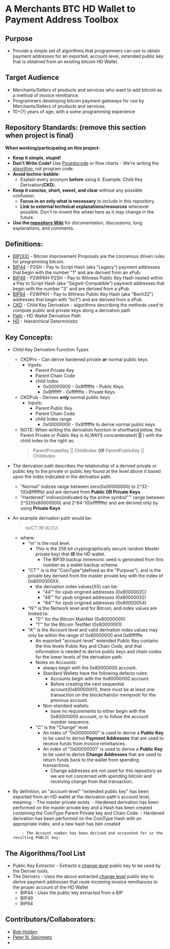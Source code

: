 # A Merchants BTC HD Wallet to Payment Address Toolbox
## Purpose
* Provide a simple set of algorithms that programmers can use to obtain payment addresses for an exported, account-level, extended public key that is obtained from an existing bitcoin HD Wallet. 
## Target Audience
* Merchants/Sellers of products and services who want to add bitcoin as a method of invoice remittance.
* Programmers developing bitcoin payment gateways for use by Merchants/Sellers of products and services.
* 10+(?) years of age, with a some programming experience
## Repository Standards: (remove this section when project is final)
**When working/participating on this project:**
* **Keep it simple, stupid!** 
* **Don't Write Code!** Use [Psuedocode](https://en.wikipedia.org/wiki/Pseudocode) or flow charts - We're writing the [algorithm](https://www.merriam-webster.com/dictionary/algorithm), not program code.
* **Avoid techno-babble**: 
  - Explain every acronym **before** using it. Example: Child Key Derivation(**CKD**).
* **Keep it concise, short, sweet, and clear** without any possible confusion.
  - **Focus in on only what is necessary** to include in this repository.
  - **Link to external technical explanations/resources** whenever possible. Don't re-invent the wheel here as it may change in the future.
* **Use the [repository Wiki](https://github.com/EAWF/Bitcoin-Merchants-Toolbox/wiki)** for documentation, discussions, long explanations, and comments.
## Definitions:
- [BIP\[XX\]](https://github.com/bitcoin/bips) - Bitcoin Improvement Proposals are the concensus driven rules for programming bitcoin.
- [BIP44](https://github.com/bitcoin/bips/blob/master/bip-0044.mediawiki) - P2SH - Pay to Script Hash (aka "Legacy") payment addresses that begin with the number "1" and are derived from an xPub. 
- [BIP49](https://github.com/bitcoin/bips/blob/master/bip-0049.mediawiki) - P2WPKH-P2SH - Pay to Witness Public Key Hash nested within a Pay to Script Hash (aka "Segwit-Compatible") payment addresses that begin with the number "3" and are derived from a yPub.
- [BIP84](https://github.com/bitcoin/bips/blob/master/bip-0084.mediawiki) - P2WPKH - Pay to Witness Public Key Hash (aka "Bech32") addresses that begin with "bc1") and are derived from a zPub.
- [CKD](https://github.com/bitcoin/bips/blob/master/bip-0032.mediawiki#Specification_Key_derivation) - Child Key Derivation  - algorithms describing the methods used to compute public and private keys along a derivation path
- [Path](https://github.com/bitcoin/bips/blob/master/bip-0044.mediawiki#path-levels) - HD Wallet Derivation Path
- [HD]() - Hierarchical Deterministic
## Key Concepts:
* Child Key Derivation Function Types
  - CKDPrv - Can derive hardened private ***or*** normal public keys
    - Inputs:
      - Parent Private Key
      - Parent Chain Code
      - child Index
        - 0x00000000 - 0x8ffffffe - Public Keys
        - 0x8fffffff - 0xfffffffe - Private Keys
  - CKDPub - Derives ***only*** normal public keys
    - Inputs:
      - Parent Public Key
      - Parent Chain Code
      - child Index range
        - 0x00000000 - 0x8ffffffe to derive normal public keys
  - NOTE: When writing the derivation function in shorthand below, the Parent Private or Public Key is ALWAYS concantenated( **||** ) with the child index to the right as:
      > ParentPrivateKey || ChildIndex  ***OR***  ParentPublicKey || ChildIndex
* The derivation path describes the relationship of a derived private or public key to the private or public key found at the level above it based upon the index indicated in the derivation path.
  - "Normal" indices range between zero(0x00000000) to 2^32-1(0x8ffffffe) and are derived from **Public OR Private Keys**
  - "Hardened" indices(indicated by the prime symbol"'" range between 2^32(0x80000000) and 2^64-1(0xfffffffe) and are derived only by using **Private Keys** 
* An example derivation path would be:
  > m/CT'/N'/A'/C/i
  - where:
    - "m" is the root level.
      - This is the 256 bit cryptographically secure random Master private key) that ***IS*** the HD wallet.
        - The BIP39 backup mnemonic seed is generated from this number as a wallet backup scheme.
    - "CT'" is is the "CoinType"(defined as the "Purpose"), and is the private key derived from the master private key with the index of 0x8000000XX.
      - the derivation index values(XX) can be:
        - "44'" for xpub origined addresses (0x8000002C)
        - "49'" for ypub origined addresses (0x80000032)
        - "84'" for zpub origined addresses (0x80000054)
    - "N'" is the Network level and for Bitcoin, and index values are limited to:
      - "0'" for the Bitcoin MainNet (0x80000000)
      - "1'" for the Bitcoin TestNet (0x80000001)
    - "A'" is the Account level and valid derivation index values may only be within the range of 0x80000000 and 0x8ffffffe
      - An exported "account-level" extended Public Key contains the this levels Public Key and Chain Code, and that information is needed to derive public keys and chain codes for the lower levels of the derivation path.
      - Notes on Accounts:
        - always begin with the 0x80000000 account.
        - Standard Wallets have the following defacto rules:
          - Accounts begin with the 0x80000000 account.
          - Before creating the next sequential account(0x80000001), there must be at least one transaction on the blockchain(or mempool) for the previous account.
        - Non-standard wallets:
          - have no requirements to either begin with the 0x80000000 account, or to follow the account number sequence.
      - "C" is the "Change" level
        - An index of "0x00000000" is used to derive a **Public Key** to be used to derive **Payment Addresses** that are used to receive funds from invoice remittances.
        - An index of "0x00000001" is used to derive a **Public Key** to be used to derive **Change Addresses** that are used to return funds back to the wallet from spending transactions.
          - Change addresses are not used for this repository as we are not concerned with spending bitcoin and receiving change from that transaction.


* By definition, an "account-level" "extended public key" has been exported from an HD wallet at the derivation path's account level, meaning:
          - The master private exists.
          - Hardened derivation has been performed on the master private key and a Hash has been created containing the CoinType Parent Private key and Chain Code.
          - Hardened derivation has been performed on the CoinType Hash with an appropriate index, and a new hash has ben created
          
          
          - The Account number has been derived and accounted for in the resulting PUBLIC key.
## The Algorithms/Tool List
* Public Key Extractor - Extracts a [change level](https://github.com/bitcoin/bips/blob/master/bip-0044.mediawiki#path-levels) public key to be used by the Deriver tools.
* The Derivers - Uses the above extracted [change level](https://github.com/bitcoin/bips/blob/master/bip-0044.mediawiki#path-levels) public key to derive payment addresses that route incoming invoice remittances to the proper account of the HD Wallet
  - BIP44 - Uses the public key extracted from a BIP
  - BIP49
  - BIP84
## Contributors/Collaborators:
* [Bob Holden](https://github.com/EAWF)
* [Peter N. Steinmetz](https://github.com/PeterNSteinmetz)
* []()
